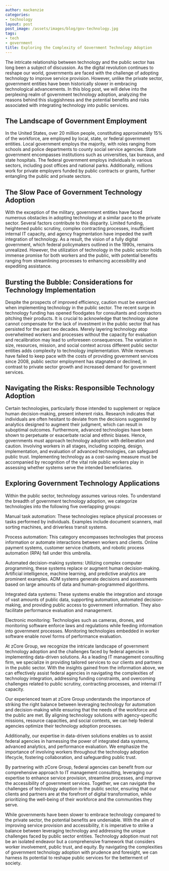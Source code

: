 ```yaml
---
author: mackenzie
categories:
- technology
layout: post
post_image: /assets/images/blog/gov-technology.jpg
tags:
- tech
- government
title: Exploring the Complexity of Government Technology Adoption
---
```


The intricate relationship between technology and the public sector has long been a subject of discussion. As the digital revolution continues to reshape our world, governments are faced with the challenge of adopting technology to improve service provision. However, unlike the private sector, government entities have been historically slower in embracing technological advancements. In this blog post, we will delve into the perplexing realm of government technology adoption, analyzing the reasons behind this sluggishness and the potential benefits and risks associated with integrating technology into public services.

## The Landscape of Government Employment

In the United States, over 20 million people, constituting approximately 15% of the workforce, are employed by local, state, or federal government entities. Local government employs the majority, with roles ranging from schools and police departments to county social service agencies. State government encompasses institutions such as universities, tax bureaus, and state hospitals. The federal government employs individuals in various sectors, including post offices and national parks. Additionally, millions work for private employers funded by public contracts or grants, further entangling the public and private sectors.

## The Slow Pace of Government Technology Adoption

With the exception of the military, government entities have faced numerous obstacles in adopting technology at a similar pace to the private sector. Several factors contribute to this disparity. Limited funding, heightened public scrutiny, complex contracting processes, insufficient internal IT capacity, and agency fragmentation have impeded the swift integration of technology. As a result, the vision of a fully digital government, which federal policymakers outlined in the 1990s, remains unrealized. However, the utilization of technology in the public sector holds immense promise for both workers and the public, with potential benefits ranging from streamlining processes to enhancing accessibility and expediting assistance.

## Bursting the Bubble: Considerations for Technology Implementation

Despite the prospects of improved efficiency, caution must be exercised when implementing technology in the public sector. The recent surge in technology funding has opened floodgates for consultants and contractors pitching their products. It is crucial to acknowledge that technology alone cannot compensate for the lack of investment in the public sector that has persisted for the past two decades. Merely layering technology atop overwhelmed workers and processes without the capacity for evaluation and recalibration may lead to unforeseen consequences. The variation in size, resources, mission, and social context across different public sector entities adds complexity to technology implementation. While revenues have failed to keep pace with the costs of providing government services since 2008, public sector employment has stagnated or declined, in contrast to private sector growth and increased demand for government services.

## Navigating the Risks: Responsible Technology Adoption

Certain technologies, particularly those intended to supplement or replace human decision-making, present inherent risks. Research indicates that individuals are often hesitant to deviate from the decisions suggested by analytics designed to augment their judgment, which can result in suboptimal outcomes. Furthermore, advanced technologies have been shown to perpetuate or exacerbate racial and ethnic biases. Hence, governments must approach technology adoption with deliberation and caution. Involving workers in all stages, including scoping, design, implementation, and evaluation of advanced technologies, can safeguard public trust. Implementing technology as a cost-saving measure must be accompanied by recognition of the vital role public workers play in assessing whether systems serve the intended beneficiaries.

## Exploring Government Technology Applications

Within the public sector, technology assumes various roles. To understand the breadth of government technology adoption, we categorize technologies into the following five overlapping groups:

Manual task automation: These technologies replace physical processes or tasks performed by individuals. Examples include document scanners, mail sorting machines, and driverless transit systems.

Process automation: This category encompasses technologies that process information or automate interactions between workers and clients. Online payment systems, customer service chatbots, and robotic process automation (RPA) fall under this umbrella.

Automated decision-making systems: Utilizing complex computer programming, these systems replace or augment human decision-making. Artificial intelligence, machine learning, and predictive analytics are prominent examples. ADM systems generate decisions and assessments based on large amounts of data and human-programmed algorithms.

Integrated data systems: These systems enable the integration and storage of vast amounts of public data, supporting automation, automated decision-making, and providing public access to government information. They also facilitate performance evaluation and management.

Electronic monitoring: Technologies such as cameras, drones, and monitoring software enforce laws and regulations while feeding information into government processes. Monitoring technologies embedded in worker software enable novel forms of performance evaluation.

At zCore Group, we recognize the intricate landscape of government technology adoption and the challenges faced by federal agencies in implementing data-driven solutions. As a leading IT management consulting firm, we specialize in providing tailored services to our clients and partners in the public sector. With the insights gained from the information above, we can effectively assist federal agencies in navigating the complexities of technology integration, addressing funding constraints, and overcoming challenges related to public scrutiny, contracting processes, and internal IT capacity.

Our experienced team at zCore Group understands the importance of striking the right balance between leveraging technology for automation and decision-making while ensuring that the needs of the workforce and the public are met. By aligning technology solutions with agency-specific missions, resource capacities, and social contexts, we can help federal agencies optimize their technology adoption processes.

Additionally, our expertise in data-driven solutions enables us to assist federal agencies in harnessing the power of integrated data systems, advanced analytics, and performance evaluation. We emphasize the importance of involving workers throughout the technology adoption lifecycle, fostering collaboration, and safeguarding public trust.

By partnering with zCore Group, federal agencies can benefit from our comprehensive approach to IT management consulting, leveraging our expertise to enhance service provision, streamline processes, and improve the accessibility of government services. Together, we can navigate the challenges of technology adoption in the public sector, ensuring that our clients and partners are at the forefront of digital transformation, while prioritizing the well-being of their workforce and the communities they serve.

While governments have been slower to embrace technology compared to the private sector, the potential benefits are undeniable. With the aim of improving service provision and accessibility, it is imperative to strike a balance between leveraging technology and addressing the unique challenges faced by public sector entities. Technology adoption must not be an isolated endeavor but a comprehensive framework that considers worker involvement, public trust, and equity. By navigating the complexities of government technology adoption with prudence and foresight, we can harness its potential to reshape public services for the betterment of society.